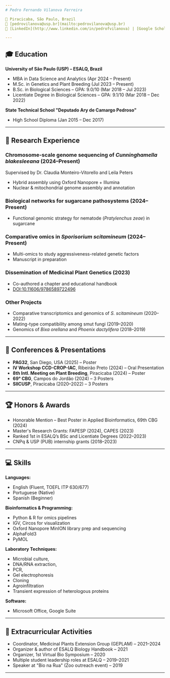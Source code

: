 ```yaml
---
# Pedro Fernando Vilanova Ferreira

📍 Piracicaba, São Paulo, Brazil  
📧 [pedrovilanova@usp.br](mailto:pedrovilanova@usp.br)  
🔗 [LinkedIn](http://www.linkedin.com/in/pedrofvilanova) | [Google Scholar](https://scholar.google.com.br/citations?hl=pt-BR&user=V0BBABAAAAAJ)  

---
```


## 🎓 Education

**University of São Paulo (USP) – ESALQ, Brazil**  
- MBA in Data Science and Analytics (Apr 2024 – Present)  
- M.Sc. in Genetics and Plant Breeding (Jul 2023 – Present)  
- B.Sc. in Biological Sciences – GPA: 9.0/10 (Mar 2018 – Jul 2023)  
- Licentiate Degree in Biological Sciences – GPA: 9.1/10 (Mar 2018 – Dec 2022)

**State Technical School "Deputado Ary de Camargo Pedroso"**  
- High School Diploma (Jan 2015 – Dec 2017)

---

## 🧬 Research Experience

### Chromosome-scale genome sequencing of *Cunninghamella blakesleeana* (2024–Present)
Supervised by Dr. Claudia Monteiro-Vitorello and Leila Peters  
- Hybrid assembly using Oxford Nanopore + Illumina  
- Nuclear & mitochondrial genome assembly and annotation  

### Biological networks for sugarcane pathosystems (2024–Present)  
- Functional genomic strategy for nematode (*Pratylenchus zeae*) in sugarcane  

### Comparative omics in *Sporisorium scitamineum* (2024–Present)  
- Multi-omics to study aggressiveness-related genetic factors  
- Manuscript in preparation  

### Dissemination of Medicinal Plant Genetics (2023)  
- Co-authored a chapter and educational handbook  
- [DOI:10.11606/9786589722496](https://doi.org/10.11606/9786589722496)

### Other Projects  
- Comparative transcriptomics and genomics of *S. scitamineum* (2020–2022)  
- Mating-type compatibility among smut fungi (2019–2020)  
- Genomics of *Bixa orellana* and *Phoenix dactylifera* (2018–2019)

---

## 🎤 Conferences & Presentations

- **PAG32**, San Diego, USA (2025) – Poster  
- **IV Workshop CCD-CROP-IAC**, Ribeirão Preto (2024) – Oral Presentation  
- **8th Intl. Meeting on Plant Breeding**, Piracicaba (2024) – Poster  
- **69° CBG**, Campos do Jordão (2024) – 3 Posters  
- **SIICUSP**, Piracicaba (2020–2022) – 3 Posters  

---

## 🏆 Honors & Awards

- Honorable Mention – Best Poster in Applied Bioinformatics, 69th CBG (2024)  
- Master's Research Grants: FAPESP (2024), CAPES (2023)  
- Ranked 1st in ESALQ’s BSc and Licentiate Degrees (2022–2023)  
- CNPq & USP (PUB) internship grants (2018–2023)  

---

## 💻 Skills

**Languages:**  
- English (Fluent, TOEFL ITP 630/677)  
- Portuguese (Native)  
- Spanish (Beginner)

**Bioinformatics & Programming:**  
- Python & R for omics pipelines  
- IGV, Circos for visualization  
- Oxford Nanopore MinION library prep and sequencing
- AlphaFold3
- PyMOL

**Laboratory Techniques:**  
- Microbial culture,
- DNA/RNA extraction,
- PCR,
- Gel electrophoresis
- Cloning
- Agroinfiltration
- Transient expression of heterologous proteins

**Software:**  
- Microsoft Office, Google Suite

---

## 🌱 Extracurricular Activities

- Coordinator, Medicinal Plants Extension Group (GEPLAM) – 2021–2024  
- Organizer & author of ESALQ Biology Handbook – 2021  
- Organizer, 1st Virtual Bio Symposium – 2020  
- Multiple student leadership roles at ESALQ – 2019–2021  
- Speaker at "Bio na Rua" (Zoo outreach event) – 2019
---
 
